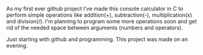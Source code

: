 As my first ever github project I've made this console calculator in C to perform simple operations like addition(+), subtraction(-), multiplication(x) and division(/). I'm planning to program some more operations soon and get rid of the needed space between arguments (numbers and operators).

Just starting with github and programming.
This project was made on an evening.
